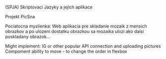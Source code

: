 (SPJA)
Skriptovaci Jazyky a jejich aplikace

Projekt PicSna

Pociatocna myslienka:
Web aplikacia pre skladanie mozaik z mensich obrazkov a po ulozeni dostatku obrazkou sa mozaika ulozi ako dalsi poskladany obrazok...

Might implement:
IG or other popular API connection and uploading pictures
Compoment ability to move - to change the order in flexbox